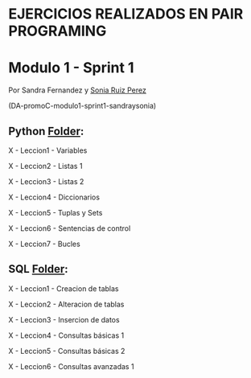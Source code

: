 # EJERCICIOS REALIZADOS EN PAIR PROGRAMING
# Modulo 1 - Sprint 1
Por Sandra Fernandez y [Sonia Ruiz Perez](https://www.linkedin.com/in/sonia-ruiz-perez/)

(DA-promoC-modulo1-sprint1-sandraysonia)

## Python [Folder](https://github.com/solkiria/bootcamp_adalab/tree/main/pairprogramming/module1-sprint1/Python):

X - Leccion1 - Variables

X - Leccion2 - Listas 1

X - Leccion3 - Listas 2

X - Leccion4 - Diccionarios

X - Leccion5 - Tuplas y Sets

X - Leccion6 - Sentencias de control

X - Leccion7 - Bucles

## SQL [Folder](https://github.com/solkiria/bootcamp_adalab/tree/main/pairprogramming/module1-sprint1/SQL):

X - Leccion1 - Creacion de tablas

X - Leccion2 - Alteracion de tablas

X - Leccion3 - Insercion de datos

X - Leccion4 - Consultas básicas 1

X - Leccion5 - Consultas básicas 2

X - Leccion6 - Consultas avanzadas 1
